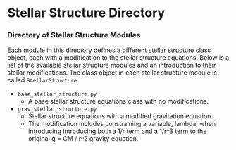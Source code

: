 # Stellar Structure Directory

### Directory of Stellar Structure Modules

Each module in this directory defines a different stellar structure class object, each with a
modification to the stellar structure equations. Below is a list of the available stellar
structure modules and an introduction to their stellar modifications. Tne class object in each
stellar structure module is  called `StellarStructure`.

- `base_stellar_structure.py`
    - A base stellar structure equations class with no modifications.
- `grav_stellar_structure.py`
    - Stellar structure equations with a modified gravitation equation.
    - The modification includes constraining a variable, lambda, when introducing
      introducing both a 1/r term and a 1/r^3 term to the original g = GM / r^2 gravity equation.